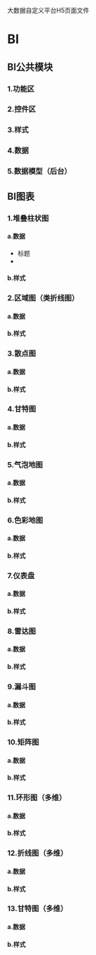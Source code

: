 大数据自定义平台H5页面文件
# BI
## BI公共模块
### 1.功能区
### 2.控件区
### 3.样式
### 4.数据
### 5.数据模型（后台）
 
## BI图表
### 1.堆叠柱状图
#### a.数据
* 标题
* 
#### b.样式
### 2.区域图（类折线图）
#### a.数据
#### b.样式
### 3.散点图
#### a.数据
#### b.样式
### 4.甘特图
#### a.数据
#### b.样式
### 5.气泡地图
#### a.数据
#### b.样式
### 6.色彩地图
#### a.数据
#### b.样式
### 7.仪表盘
#### a.数据
#### b.样式
### 8.雷达图
#### a.数据
#### b.样式
### 9.漏斗图
#### a.数据
#### b.样式
### 10.矩阵图
#### a.数据
#### b.样式
### 11.环形图（多维）
#### a.数据
#### b.样式
### 12.折线图（多维）
#### a.数据
#### b.样式
### 13.甘特图（多维）
#### a.数据
#### b.样式
